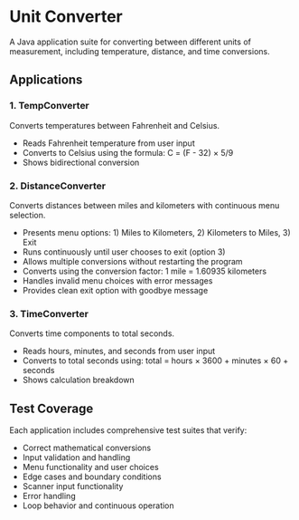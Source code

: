 # Unit Converter

A Java application suite for converting between different units of measurement, including temperature, distance, and time conversions.

## Applications

### 1. TempConverter
Converts temperatures between Fahrenheit and Celsius.
- Reads Fahrenheit temperature from user input
- Converts to Celsius using the formula: C = (F - 32) × 5/9
- Shows bidirectional conversion

### 2. DistanceConverter
Converts distances between miles and kilometers with continuous menu selection.
- Presents menu options: 1) Miles to Kilometers, 2) Kilometers to Miles, 3) Exit
- Runs continuously until user chooses to exit (option 3)
- Allows multiple conversions without restarting the program
- Converts using the conversion factor: 1 mile = 1.60935 kilometers
- Handles invalid menu choices with error messages
- Provides clean exit option with goodbye message

### 3. TimeConverter
Converts time components to total seconds.
- Reads hours, minutes, and seconds from user input
- Converts to total seconds using: total = hours × 3600 + minutes × 60 + seconds
- Shows calculation breakdown



## Test Coverage

Each application includes comprehensive test suites that verify:
- Correct mathematical conversions
- Input validation and handling
- Menu functionality and user choices
- Edge cases and boundary conditions
- Scanner input functionality
- Error handling
- Loop behavior and continuous operation
